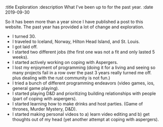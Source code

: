 :title Exploration
:description What I've been up to for the past year.
:date 2019-09-30

So it has been more than a year since I have published a post to this website.
The past year has provided a lot of change and exploration.

- I turned 30.
- I traveled to Iceland, Norway, Hilton Head Island, and St. Louis.
- I got laid off.
- I started two different jobs (the first one was not a fit and only lasted 5 weeks).
- I started actively working on coping with Aspergers.
- I lost my enjoyment of programming (doing it for a living and seeing so many projects fail in a row over the past 3 years really turned me off. plus dealing with the rust community is not fun.)
- I tried a bunch of different programming endeavors (video games, ios, general game playing).
- I started playing D&D and prioritizing building relationships with people (part of coping with aspergers).
- I started learning how to make drinks and host parties. (Game of thrones, Murder Mystery, D&D).
- I started making personal videos to a) learn video editing and b) get thoughts out of my head (yet another attempt at coping with aspergers).